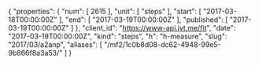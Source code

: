 {
  "properties": {
    "num": [
      2615
    ],
    "unit": [
      "steps"
    ],
    "start": [
      "2017-03-18T00:00:00Z"
    ],
    "end": [
      "2017-03-19T00:00:00Z"
    ],
    "published": [
      "2017-03-19T00:00:00Z"
    ]
  },
  "client_id": "https://www-api.jvt.me/fit",
  "date": "2017-03-19T00:00:00Z",
  "kind": "steps",
  "h": "h-measure",
  "slug": "2017/03/a2anp",
  "aliases": [
    "/mf2/1c0b8d08-dc62-4948-99e5-9b866f8a3a53/"
  ]
}
